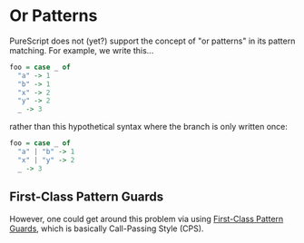 # Or Patterns

PureScript does not (yet?) support the concept of "or patterns" in its pattern matching. For example, we write this...
```purs
foo = case _ of
  "a" -> 1
  "b" -> 1
  "x" -> 2
  "y" -> 2
  _ -> 3
```

rather than this hypothetical syntax where the branch is only written once:
```purs
foo = case _ of
  "a" | "b" -> 1
  "x" | "y" -> 2
  _ -> 3
```

## First-Class Pattern Guards

However, one could get around this problem via using [First-Class Pattern Guards](https://kenta.blogspot.com/2022/04/xcruhlyr-first-class-pattern-guards-in.html), which is basically Call-Passing Style (CPS).
